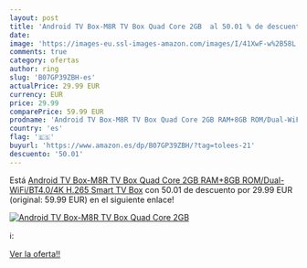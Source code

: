 ```yaml
---
layout: post
title: 'Android TV Box-M8R TV Box Quad Core 2GB  al 50.01 % de descuento'
date: 
image: 'https://images-eu.ssl-images-amazon.com/images/I/41XwF-w%2B58L._SL200_.jpg'
comments: true
category: ofertas
author: ring
slug: 'B07GP39ZBH-es'
actualPrice: 29.99 EUR
currency: EUR
price: 29.99
comparePrice: 59.99 EUR
prodname: 'Android TV Box-M8R TV Box Quad Core 2GB RAM+8GB ROM/Dual-WiFi/BT4.0/4K H.265 Smart TV Box'
country: 'es'
flag: '🇪🇸'
buyurl: 'https://www.amazon.es/dp/B07GP39ZBH/?tag=tolees-21'
descuento: '50.01'
---
```


Está [Android TV Box-M8R TV Box Quad Core 2GB RAM+8GB ROM/Dual-WiFi/BT4.0/4K H.265 Smart TV Box](https://www.amazon.es/dp/B07GP39ZBH/?tag=tolees-21) con 50.01 de descuento por 29.99 EUR (original: 59.99 EUR) en el siguiente enlace!

[![Android TV Box-M8R TV Box Quad Core 2GB ](https://images-eu.ssl-images-amazon.com/images/I/41XwF-w%2B58L._SL200_.jpg)](https://www.amazon.es/dp/B07GP39ZBH/?tag=tolees-21)

ℹ️:


[Ver la oferta!!](https://www.amazon.es/dp/B07GP39ZBH/?tag=tolees-21)
